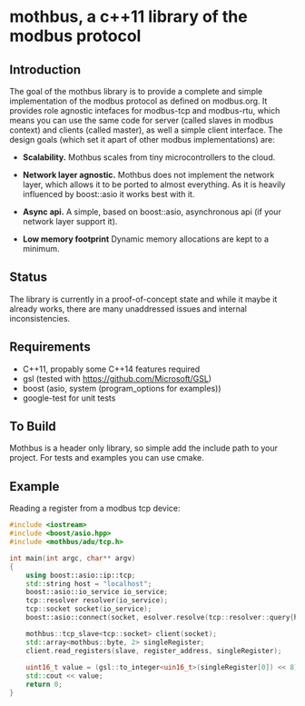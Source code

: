 # mothbus, a c++11 library of the modbus protocol

## Introduction

The goal of the mothbus library is to provide a complete and simple implementation of the 
modbus protocol as defined on modbus.org. It provides role agnostic intefaces for modbus-tcp 
and modbus-rtu, which means you can use the same code for server (called slaves in modbus context)
and clients (called master), as well a simple client interface.
The design goals (which set it apart of other modbus implementations) are:

* **Scalability.** Mothbus scales from tiny microcontrollers to the cloud.

* **Network layer agnostic.**  Mothbus does not implement the network layer, which allows it to 
be ported to almost everything. As it is heavily influenced by boost::asio it works best with it.

* **Async api.** A simple, based on boost::asio, asynchronous api (if your network layer support it).

* **Low memory footprint** Dynamic memory allocations are kept to a minimum.

## Status

The library is currently in a proof-of-concept state and while it maybe it already works, there are many
unaddressed issues and internal inconsistencies.

## Requirements

* C++11, propably some C++14 features required
* gsl (tested with https://github.com/Microsoft/GSL)
* boost (asio, system (program_options for examples))
* google-test for unit tests


## To Build

Mothbus is a header only library, so simple add the include path to your project.
For tests and examples you can use cmake.

## Example

Reading a register from a modbus tcp device:
```C++
#include <iostream>
#include <boost/asio.hpp>
#include <mothbus/adu/tcp.h>

int main(int argc, char** argv)
{	
	using boost::asio::ip::tcp;
	std::string host = "localhost";	
	boost::asio::io_service io_service;
	tcp::resolver resolver(io_service);
	tcp::socket socket(io_service);
	boost::asio::connect(socket, esolver.resolve(tcp::resolver::query{host, "502"}));

	mothbus::tcp_slave<tcp::socket> client(socket);
	std::array<mothbus::byte, 2> singleRegister;
	client.read_registers(slave, register_address, singleRegister);
	
	uint16_t value = (gsl::to_integer<uin16_t>(singleRegister[0]) << 8) + gsl::to_integer<uin16_t>(singleRegister[0]);
	std::cout << value;	
	return 0;
}
```